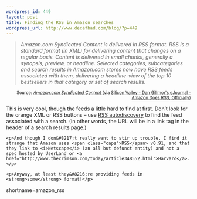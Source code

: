 ```yaml
--- 
wordpress_id: 449
layout: post
title: Finding the RSS in Amazon searches
wordpress_url: http://www.decafbad.com/blog/?p=449
---
```

<blockquote cite="http://www.amazon.com/exec/obidos/subst/xs/syndicate.html/104-1066435-9294366"><i>Amazon.com Syndicated Content is delivered in RSS format. RSS is a standard format (in  XML) for delivering  content that changes on a regular basis. Content is delivered in small chunks, generally a synopsis, preview, or headline. Selected categories, subcategories and  search results in Amazon.com stores now have RSS feeds associated with them, delivering a headline-view of the top 10 bestsellers in that category or set of  search results.</i></blockquote><div class="credit" align="right"><small>Source: <cite><a href="http://www.amazon.com/exec/obidos/subst/xs/syndicate.html/104-1066435-9294366">Amazon.com Syndicated Content </a></cite> (via <a href="http://weblog.siliconvalley.com/column/dangillmor/archives/001232.shtml">Silicon Valley - Dan Gillmor's eJournal - Amazon Does RSS, Officially</a>)</small></div>	<p>This is very cool, though the feeds a little hard to find at first.  Don&#8217;t look for the orange <span class="caps">XML</span> or <span class="caps">RSS</span> buttons &#8211; use <a href="http://diveintomark.org/archives/2002/05/30/rss_autodiscovery.html"><span class="caps">RSS</span> autodiscovery</a> to find the feed associated with a search.  (In other words, the <span class="caps">URL</span> will be in a link tag in the header of a search results page.)</p>

	<p>And though I don&#8217;t really want to stir up trouble, I find it strange that Amazon uses <span class="caps">RSS</span> v0.91, and that they link to <i>Netscape</i> (an all but defunct entity) and not a spec hosted by UserLand or <a href="http://www.thecrimson.com/today/article348552.html">Harvard</a>.</p>

	<p>Anyway, at least they&#8216;re providing feeds in <strong>some</strong> format!</p>
<!--more-->
shortname=amazon_rss

